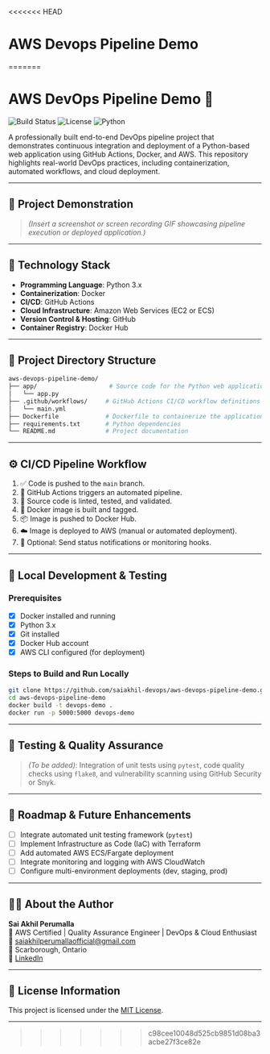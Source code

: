 <<<<<<< HEAD
# AWS Devops Pipeline Demo
=======
# AWS DevOps Pipeline Demo 🚀 <!-- :rocket: -->

![Build Status](https://img.shields.io/github/actions/workflow/status/saiakhil-devops/aws-devops-pipeline-demo/main.yml)
![License](https://img.shields.io/github/license/saiakhil-devops/aws-devops-pipeline-demo)
![Python](https://img.shields.io/badge/python-3.x-blue)

A professionally built end-to-end DevOps pipeline project that demonstrates continuous integration and deployment of a Python-based web application using GitHub Actions, Docker, and AWS. This repository highlights real-world DevOps practices, including containerization, automated workflows, and cloud deployment.

---

## 📸 Project Demonstration <!-- :camera: -->

> *(Insert a screenshot or screen recording GIF showcasing pipeline execution or deployed application.)*

---

## 🧰 Technology Stack <!-- :toolbox: -->

- **Programming Language**: Python 3.x
- **Containerization**: Docker
- **CI/CD**: GitHub Actions
- **Cloud Infrastructure**: Amazon Web Services (EC2 or ECS)
- **Version Control & Hosting**: GitHub
- **Container Registry**: Docker Hub

---

## 📁 Project Directory Structure <!-- :file_folder: -->

```bash
aws-devops-pipeline-demo/
├── app/                    # Source code for the Python web application
│   └── app.py
├── .github/workflows/     # GitHub Actions CI/CD workflow definitions
│   └── main.yml
├── Dockerfile             # Dockerfile to containerize the application
├── requirements.txt       # Python dependencies
└── README.md              # Project documentation
```

---

## ⚙️ CI/CD Pipeline Workflow <!-- :gear: -->

1. ✅ Code is pushed to the `main` branch. <!-- :white_check_mark: -->
2. 🚀 GitHub Actions triggers an automated pipeline. <!-- :rocket: -->
3. 🔧 Source code is linted, tested, and validated. <!-- :wrench: -->
4. 🐳 Docker image is built and tagged. <!-- :whale: -->
5. 📦 Image is pushed to Docker Hub. <!-- :package: -->
6. ☁️ Image is deployed to AWS (manual or automated deployment). <!-- :cloud: -->
7. 📩 Optional: Send status notifications or monitoring hooks. <!-- :envelope_with_arrow: -->

---

## 🔨 Local Development & Testing <!-- :hammer: -->

### Prerequisites <!-- :wrench: -->

- [x] Docker installed and running
- [x] Python 3.x
- [x] Git installed
- [x] Docker Hub account
- [x] AWS CLI configured (for deployment)

### Steps to Build and Run Locally <!-- :computer: -->

```bash
git clone https://github.com/saiakhil-devops/aws-devops-pipeline-demo.git
cd aws-devops-pipeline-demo
docker build -t devops-demo .
docker run -p 5000:5000 devops-demo
```

---

## 🧪 Testing & Quality Assurance <!-- :test_tube: -->

> *(To be added)*: Integration of unit tests using `pytest`, code quality checks using `flake8`, and vulnerability scanning using GitHub Security or Snyk.

---

## 🚀 Roadmap & Future Enhancements <!-- :rocket: -->

- [ ] Integrate automated unit testing framework (`pytest`)
- [ ] Implement Infrastructure as Code (IaC) with Terraform
- [ ] Add automated AWS ECS/Fargate deployment
- [ ] Integrate monitoring and logging with AWS CloudWatch
- [ ] Configure multi-environment deployments (dev, staging, prod)

---

## 👨‍💻 About the Author <!-- :man_technologist: -->

**Sai Akhil Perumalla**  
🔹 AWS Certified | Quality Assurance Engineer | DevOps & Cloud Enthusiast  
📧 saiakhilperumallaofficial@gmail.com  
📍 Scarborough, Ontario  
🔗 [LinkedIn](www.linkedin.com/in/sai-akhil-perumalla-0b473819b)

---

## 📄 License Information <!-- :page_facing_up: -->

This project is licensed under the [MIT License](LICENSE).

---


<!--
📝 Emoji Shortcode Reference:
:rocket:          🚀
:camera:          📸
:toolbox:         🧰
:file_folder:     📁
:gear:            ⚙️
:white_check_mark: ✅
:wrench:          🔧
:whale:           🐳
:package:         📦
:cloud:           ☁️
:envelope_with_arrow: 📩
:hammer:          🔨
:computer:        💻
:test_tube:       🧪
:man_technologist: 👨‍💻
:page_facing_up:  📄
-->
>>>>>>> c98cee10048d525cb9851d08ba3acbe27f3ce82e
